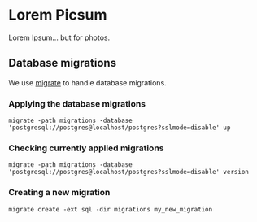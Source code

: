 Lorem Picsum
===========

Lorem Ipsum... but for photos.

## Database migrations
We use [migrate](https://github.com/golang-migrate/migrate) to handle database migrations.

### Applying the database migrations
```
migrate -path migrations -database 'postgresql://postgres@localhost/postgres?sslmode=disable' up
```

### Checking currently applied migrations
```
migrate -path migrations -database 'postgresql://postgres@localhost/postgres?sslmode=disable' version
```

### Creating a new migration
```
migrate create -ext sql -dir migrations my_new_migration
```
